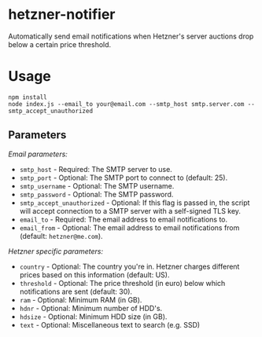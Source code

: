 hetzner-notifier
================

Automatically send email notifications when Hetzner's server auctions drop below
a certain price threshold.

Usage
=====

```
npm install
node index.js --email_to your@email.com --smtp_host smtp.server.com --smtp_accept_unauthorized
```

Parameters
----------

*Email parameters:*

- `smtp_host` - Required: The SMTP server to use.
- `smtp_port` - Optional: The SMTP port to connect to (default: 25).
- `smtp_username` - Optional: The SMTP username.
- `smtp_password` - Optional: The SMTP password.
- `smtp_accept_unauthorized` - Optional: If this flag is passed in, the script
will accept connection to a SMTP server with a self-signed TLS key.
- `email_to` - Required: The email address to email notifications to.
- `email_from` - Optional: The email address to email notifications from
(default: `hetzner@me.com`).

*Hetzner specific parameters:*
- `country` - Optional: The country you're in.
Hetzner charges different prices based on this information (default: US).
- `threshold` - Optional: The price threshold (in euro) below which
notifications are sent (default: 30).
- `ram` - Optional: Minimum RAM (in GB).
- `hdnr` - Optional: Minimum number of HDD's.
- `hdsize` - Optional: Minimum HDD size (in GB).
- `text` - Optional: Miscellaneous text to search (e.g. SSD)
